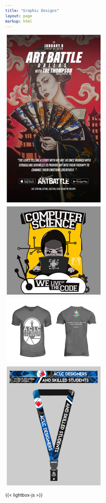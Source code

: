 ```yaml
---
title: "Graphic Designs"
layout: page
markup: html
---
```


<div class="gallery" style="display: flex; flex-wrap: wrap;">
  <a href="gallery/image1.jpg" data-lightbox="artbattle" data-title="Art Battle Movie Poster">
    <img src="gallery/image1.jpg" width="300" style="margin:5px;">
  </a>
  <a href="gallery/image2.jpg" data-lightbox="artbattle" data-title="Computer Science Graphic Tee">
    <img src="gallery/image2.jpg" width="300" style="margin:5px;">
  </a>
  <a href="gallery/image3.jpg" data-lightbox="artbattle" data-title="ADSS T-Shirt Design">
    <img src="gallery/image3.jpg" width="300" style="margin:5px;">
  </a>
  <a href="gallery/image4.jpg" data-lightbox="artbattle" data-title="ADSS ID LACE Design v1">
    <img src="gallery/image4.jpg" width="300" style="margin:5px;">
  </a>
</div>

{{< lightbox-js >}}

